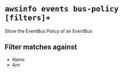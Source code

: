 # `awsinfo events bus-policy [filters]+`

Show the EventBus Policy of an EventBus

## Filter matches against

* Name
* Arn

